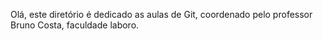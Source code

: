 Olá, este diretório é dedicado as aulas de Git, coordenado pelo professor Bruno Costa, faculdade laboro.
